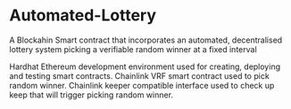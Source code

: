 # Automated-Lottery


A Blockahin Smart contract that incorporates an automated, decentralised lottery system picking a verifiable random winner at a fixed interval

Hardhat Ethereum development environment used for creating, deploying and testing smart contracts.
Chainlink VRF smart contract used to pick random winner.
Chainlink keeper compatible interface used to check up keep that will trigger picking random winner.
